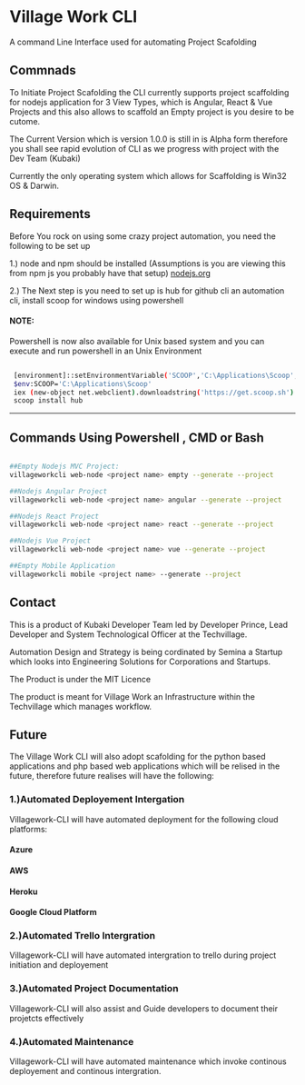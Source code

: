 # Village Work CLI

A command Line Interface used for automating Project Scafolding 

## Commnads

To Initiate Project Scafolding the CLI currently supports project scaffolding for nodejs application for 3 View Types, which is Angular, React & Vue Projects and this also allows to scaffold an Empty project is you desire to be cutome. 

The Current Version which is version 1.0.0 is still in is Alpha form therefore you shall see rapid evolution of CLI as we progress with project with the Dev Team (Kubaki) 

Currently the only operating system which allows for Scaffolding is Win32 OS & Darwin.

## Requirements

Before You rock on using some crazy project automation, you need the following to be set up 

1.) node and npm should be installed (Assumptions is you are viewing this from npm js you probably have that setup) [nodejs.org](https://nodejs.org/en/)

2.) The Next step is you need to set up is hub for github cli an automation  cli, install scoop for windows using powershell 

#### NOTE: 
Powershell is now also available for Unix based system and you can execute and run powershell in an Unix Environment
```bash

 [environment]::setEnvironmentVariable('SCOOP','C:\Applications\Scoop','User')
 $env:SCOOP='C:\Applications\Scoop'
 iex (new-object net.webclient).downloadstring('https://get.scoop.sh')
 scoop install hub

 ```
---

## Commands Using Powershell , CMD or Bash

```bash

##Empty Nodejs MVC Project:
villageworkcli web-node <project name> empty --generate --project 

##Nodejs Angular Project
villageworkcli web-node <project name> angular --generate --project   

##Nodejs React Project
villageworkcli web-node <project name> react --generate --project 

##Nodejs Vue Project
villageworkcli web-node <project name> vue --generate --project 

##Empty Mobile Application
villageworkcli mobile <project name> --generate --project 
```

## Contact 

This is a product of Kubaki Developer Team led by Developer Prince, Lead Developer and System Technological Officer at the Techvillage. 

Automation Design and Strategy is being cordinated by Semina a Startup which looks into Engineering Solutions for Corporations and Startups. 

The Product is under the MIT Licence 

The product is meant for Village Work an Infrastructure within the Techvillage which manages workflow.

## Future 

The Village Work CLI will also adopt scafolding for the python based applications and php based web applications which will be relised in the future, therefore future realises will have the following: 

### 1.)Automated Deployement Intergation
Villagework-CLI will have automated deployment for the following cloud platforms:

#### Azure
#### AWS
#### Heroku
#### Google Cloud Platform

### 2.)Automated Trello Intergration
Villagework-CLI will have automated intergration to trello during project initiation and deployement 

### 3.)Automated Project Documentation
Villagework-CLI will also assist and Guide developers to document their projetcts effectively

### 4.)Automated Maintenance
Villagework-CLI will have automated maintenance which invoke continous deployement and continous intergration.





